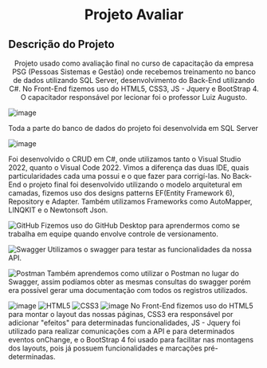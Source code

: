 <h1 align="center">Projeto Avaliar</h1>

## Descrição do Projeto
<p align="center">Projeto usado como avaliação final no curso de capacitação da empresa PSG (Pessoas Sistemas e Gestão) 
onde recebemos treinamento no banco de dados utilizando SQL Server, desenvolvimento do Back-End utilizando C#. 
No Front-End fizemos uso do HTML5, CSS3, JS - Jquery e BootStrap 4. O capacitador responsável por lecionar foi o professor Luiz Augusto.</p>


![image](https://img.shields.io/badge/Microsoft_SQL_Server-CC2927?style=for-the-badge&logo=microsoft-sql-server&logoColor=white)
<p>Toda a parte do banco de dados do projeto foi desenvolvida em SQL Server </p>

![image](https://img.shields.io/badge/C%23-239120?style=for-the-badge&logo=c-sharp&logoColor=white)
<p>Foi desenvolvido o CRUD em C#, onde utilizamos tanto o Visual Studio 2022, quanto o Visual Code 2022. Vimos a diferença das 
duas IDE, quais particularidades cada uma possui e o que fazer para corrigí-las. No Back-End o projeto final foi desenvolvido utilizando 
o modelo arquitetural em camadas, fizemos uso dos designs patterns EF(Entity Framework 6), Repository e Adapter. Também utilizamos
Frameworks como AutoMapper, LINQKIT e o Newtonsoft Json.</p>
  
![GitHub](https://img.shields.io/badge/github-%23121011.svg?style=for-the-badge&logo=github&logoColor=white)
Fizemos uso do GitHub Desktop para aprendermos como se trabalha em equipe quando envolve controle de versionamento.

![Swagger](https://img.shields.io/badge/-Swagger-%23Clojure?style=for-the-badge&logo=swagger&logoColor=white)
Utilizamos o swagger para testar as funcionalidades da nossa API.
  
![Postman](https://img.shields.io/badge/Postman-FF6C37?style=for-the-badge&logo=postman&logoColor=white)
Também aprendemos como utilizar o Postman no lugar do Swagger, assim podíamos obter as mesmas consultas do swagger porém era possível gerar uma documentação
com todos os registros utilizados.
  
![image](https://img.shields.io/badge/JavaScript-F7DF1E?style=for-the-badge&logo=javascript&logoColor=black)
![HTML5](https://img.shields.io/badge/html5-%23E34F26.svg?style=for-the-badge&logo=html5&logoColor=white)
![CSS3](https://img.shields.io/badge/css3-%231572B6.svg?style=for-the-badge&logo=css3&logoColor=white)
![image](	https://img.shields.io/badge/Bootstrap-563D7C?style=for-the-badge&logo=bootstrap&logoColor=white)
No Front-End fizemos uso do HTML5 para montar o layout das nossas páginas, CSS3 era responsável por adicionar "efeitos" para determinadas funcionalidades, 
JS - Jquery foi utilizado para realizar comunicações com a API e para determinados eventos onChange, e o BootStrap 4 foi usado para facilitar nas montagens dos layouts,
pois já possuem funcionalidades e marcações pré-determinadas.
